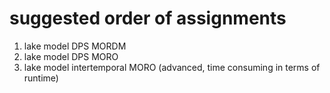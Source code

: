 # suggested order of assignments

1. lake model DPS MORDM
2. lake model DPS MORO
3. lake model intertemporal MORO (advanced, time consuming in terms of runtime)

